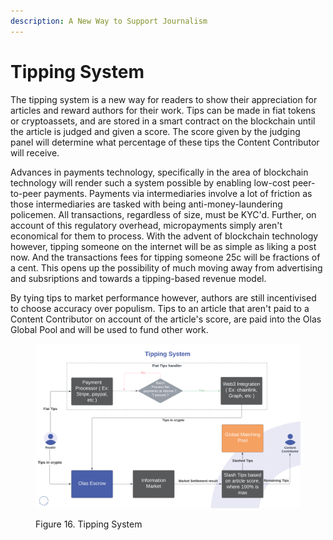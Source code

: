 ```yaml
---
description: A New Way to Support Journalism
---
```


# Tipping System

The tipping system is a new way for readers to show their appreciation for articles and reward authors for their work. Tips can be made in fiat tokens or cryptoassets, and are stored in a smart contract on the blockchain until the article is judged and given a score. The score given by the judging panel will determine what percentage of these tips the Content Contributor will receive.&#x20;

Advances in payments technology, specifically in the area of blockchain technology will render such a system possible by enabling low-cost peer-to-peer payments. Payments via intermediaries involve a lot of friction as those intermediaries are tasked with being anti-money-laundering policemen. All transactions, regardless of size, must be KYC'd. Further, on account of this regulatory overhead, micropayments simply aren't economical for them to process. With the advent of blockchain technology however, tipping someone on the internet will be as simple as liking a post now. And the transactions fees for tipping someone 25c will be fractions of a cent. This opens up the possibility of much moving away from advertising and subsriptions and towards a tipping-based revenue model. &#x20;

By tying tips to market performance however, authors are still incentivised to choose accuracy over populism. Tips to an article that aren't paid to a Content Contributor on account of the article's score, are paid into the Olas Global Pool and will be used to fund other work.&#x20;

<figure><img src="../.gitbook/assets/Tipping System.png" alt=""><figcaption><p>Figure 16. Tipping System</p></figcaption></figure>
